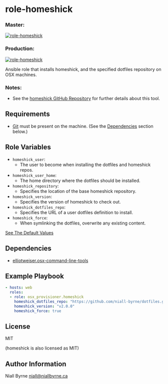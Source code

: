 # role-homeshick

### Master:
[![role-homeshick](https://github.com/osx-provisioner/role-homeshick/actions/workflows/push.yml/badge.svg?branch=master)](https://github.com/osx-provisioner/role-homeshick/actions/workflows/push.yml)

### Production:
[![role-homeshick](https://github.com/osx-provisioner/role-homeshick/actions/workflows/push.yml/badge.svg?branch=production)](https://github.com/osx-provisioner/role-homeshick/actions/workflows/push.yml)

Ansible role that installs homeshick, and the specified dotfiles repository on OSX machines.

### Notes:
- See the [homeshick GitHub Repository](https://github.com/andsens/homeshick) for further details about this tool.

Requirements
------------

- [Git](https://git-scm.com/) must be present on the machine.  (See the [Dependencies](#Dependencies) section below.)


Role Variables
--------------
- `homeshick_user`:
  - The user to become when installing the dotfiles and homeshick repos.
- `homeshick_user_home`:
  - The home directory where the dotfiles should be installed.
- `homeshick_repository`:
  - Specifies the location of the base homeshick repository.
- `homeshick_version`:
  - Specifies the version of homeshick to check out.
- `homeshick_dotfiles_repo`:
  - Specifies the URL of a user dotfiles definition to install.
- `homeshick_force`:
  - When symlinking the dotfiles, overwrite any existing content.

[See The Default Values](defaults/main.yml)

Dependencies
------------

- [elliotweiser.osx-command-line-tools](https://galaxy.ansible.com/elliotweiser/osx-command-line-tools)

Example Playbook
----------------

```yaml
- hosts: web
  roles:
  - role: osx_provisioner.homeshick
    homeshick_dotfiles_repo: "https://github.com/niall-byrne/dotfiles.git"
    homeshick_version: "v2.0.0"
    homeshick_force: true
```

License
-------

MIT

(homeshick is also licensed as MIT)

Author Information
------------------

Niall Byrne <niall@niallbyrne.ca>
